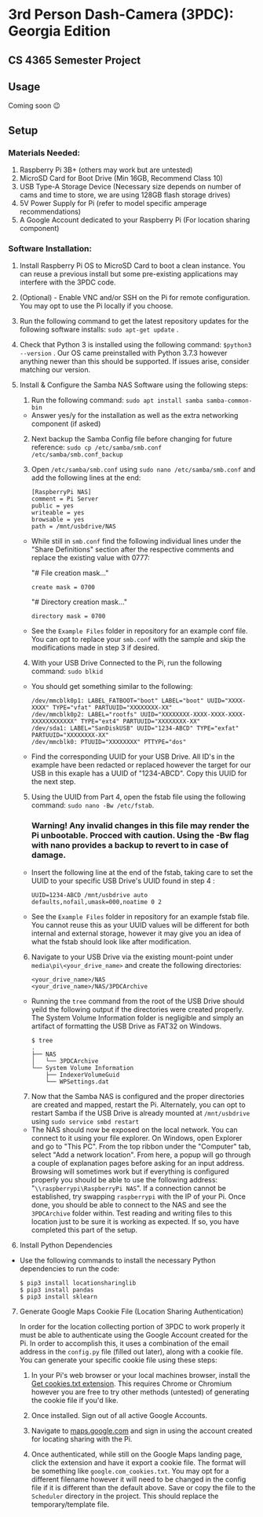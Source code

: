 # 3rd Person Dash-Camera (3PDC): Georgia Edition
## CS 4365 Semester Project

## Usage

Coming soon 😉

## Setup

### Materials Needed:

1. Raspberry Pi 3B+ (others may work but are untested)
2. MicroSD Card for Boot Drive (Min 16GB, Recommend Class 10)
3. USB Type-A Storage Device (Necessary size depends on number of cams and time to store, we are using 128GB flash storage drives)
4. 5V Power Supply for Pi (refer to model specific amperage recommendations)
5. A Google Account dedicated to your Raspberry Pi (For location sharing component)

### Software Installation:

1. Install Raspberry Pi OS to MicroSD Card to boot a clean instance. You can reuse a previous install but some pre-existing applications may interfere with the 3PDC code.

2. (Optional) - Enable VNC and/or SSH on the Pi for remote configuration. You may opt to use the Pi locally if you choose.

3. Run the following command to get the latest repository updates for the following software installs: `sudo apt-get update` .

4. Check that Python 3 is installed using the following command: `$python3 --version` .
Our OS came preinstalled with Python 3.7.3 however anything newer than this should be supported. If issues arise, consider matching our version.

5. Install & Configure the Samba NAS Software using the following steps:

    1. Run the following command: `sudo apt install samba samba-common-bin`

    - Answer yes/y for the installation as well as the extra networking component (if asked)

    2. Next backup the Samba Config file before changing for future reference: `sudo cp /etc/samba/smb.conf /etc/samba/smb.conf_backup`

    3. Open `/etc/samba/smb.conf` using `sudo nano /etc/samba/smb.conf` and add the following lines at the end:

        ```
        [RaspberryPi NAS] 
        comment = Pi Server
        public = yes
        writeable = yes
        browsable = yes 
        path = /mnt/usbdrive/NAS
        ```

    - While still in `smb.conf` find the following individual lines under the "Share Definitions" section after the respective comments and replace the existing value with 0777:

        "# File creation mask..."

        `create mask = 0700`
        
        "# Directory creation mask..."

        `directory mask = 0700`

    - See the `Example Files` folder in repository for an example conf file. You can opt to replace your `smb.conf` with the sample and skip the modifications made in step 3 if desired.

    4. With your USB Drive Connected to the Pi, run the following command: `sudo blkid`

    - You should get something similar to the following:

        ```
        /dev/mmcblk0p1: LABEL_FATBOOT="boot" LABEL="boot" UUID="XXXX-XXXX" TYPE="vfat" PARTUUID="XXXXXXXX-XX"
        /dev/mmcblk0p2: LABEL="rootfs" UUID="XXXXXXXX-XXXX-XXXX-XXXX-XXXXXXXXXXXX" TYPE="ext4" PARTUUID="XXXXXXXX-XX"
        /dev/sda1: LABEL="SanDiskUSB" UUID="1234-ABCD" TYPE="exfat" PARTUUID="XXXXXXXX-XX"
        /dev/mmcblk0: PTUUID="XXXXXXXX" PTTYPE="dos"
        ```

    - Find the corresponding UUID for your USB Drive. All ID's in the example have been redacted or replaced however the target for our USB in this exaple has a UUID of "1234-ABCD". Copy this UUID for the next step.

    5. Using the UUID from Part 4, open the fstab file using the following command: `sudo nano -Bw /etc/fstab`.
        ### Warning! Any invalid changes in this file may render the Pi unbootable. Procced with caution. Using the -Bw flag with nano provides a backup to revert to in case of damage.

    - Insert the following line at the end of the fstab, taking care to set the UUID to your specific USB Drive's UUID found in step 4 :

        ```
        UUID=1234-ABCD /mnt/usbdrive auto defaults,nofail,umask=000,noatime 0 2
        ```

    - See the `Example Files` folder in repository for an example fstab file. You cannot reuse this as your UUID values will be different for both internal and external storage, however it may give you an idea of what the fstab should look like after modification.

    6. Navigate to your USB Drive via the existing mount-point under `media\pi\<your_drive_name>` and create the following directories:

        ```
        <your_drive_name>/NAS
        <your_drive_name>/NAS/3PDCArchive
        ```

    - Running the `tree` command from the root of the USB Drive should yeild the following output if the directories were created properly. The System Volume Information folder is negligible and simply an artifact of formatting the USB Drive as FAT32 on Windows.

        ```
        $ tree
        .
        ├── NAS
        │   └── 3PDCArchive
        └── System Volume Information
            ├── IndexerVolumeGuid
            └── WPSettings.dat
        ```

    7. Now that the Samba NAS is configured and the proper directories are created and mapped, restart the Pi. Alternately, you can opt to restart Samba if the USB Drive is already mounted at `/mnt/usbdrive` using `sudo service smbd restart`

    - The NAS should now be exposed on the local network. You can connect to it using your file explorer. On Windows, open Explorer and go to "This PC". From the top ribbon under the "Computer" tab, select "Add a network location". From here, a popup will go through a couple of explanation pages before asking for an input address. Browsing will sometimes work but if everything is configured properly you should be able to use the following address: "`\\raspberrypi\RaspberryPi NAS`". If a connection cannot be established, try swapping `raspberrypi` with the IP of your Pi. Once done, you should be able to connect to the NAS and see the `3PDCArchive` folder within. Test reading and writing files to this location just to be sure it is working as expected. If so, you have completed this part of the setup.

6. Install Python Dependencies
- Use the following commands to install the necessary Python dependencies to run the code:
    ```
    $ pip3 install locationsharinglib
    $ pip3 install pandas
    $ pip3 install sklearn
    ```
7. Generate Google Maps Cookie File (Location Sharing Authentication)

    In order for the location collecting portion of 3PDC to work properly it must be able to authenticate using the Google Account created for the Pi. In order to accomplish this, it uses a combination of the email address in the `config.py` file (filled out later), along with a cookie file. You can generate your specific cookie file using these steps:

    1. In your Pi's web browser or your local machines browser, install the [Get cookies.txt extension](https://chrome.google.com/webstore/detail/get-cookiestxt/bgaddhkoddajcdgocldbbfleckgcbcid?hl=en). This requires Chrome or Chromium however you are free to try other methods (untested) of generating the cookie file if you'd like.

    2. Once installed. Sign out of all active Google Accounts.

    3. Navigate to [maps.google.com](https://maps.google.com) and sign in using the account created for locating sharing with the Pi.

    4. Once authenticated, while still on the Google Maps landing page, click the extension and have it export a cookie file. The format will be something like `google.com_cookies.txt`. You may opt for a different filename however it will need to be changed in the config file if it is different than the default above. Save or copy the file to the `Scheduler` directory in the project. This should replace the temporary/template file.
